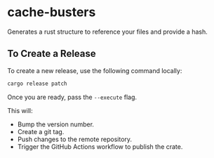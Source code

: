# cache-busters
Generates a rust structure to reference your files and provide a hash.

## To Create a Release

To create a new release, use the following command locally:

```sh
cargo release patch
```

Once you are ready, pass the `--execute` flag.

This will:

- Bump the version number.
- Create a git tag.
- Push changes to the remote repository.
- Trigger the GitHub Actions workflow to publish the crate.
